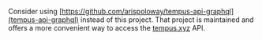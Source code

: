 Consider using [https://github.com/arispoloway/tempus-api-graphql](tempus-api-graphql) 
instead of this project. That project is maintained and offers a more convenient way
to access the [tempus.xyz](tempus.xyz) API.

